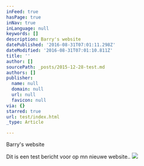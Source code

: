 ```yaml
---
inFeed: true
hasPage: true
inNav: true
inLanguage: null
keywords: []
description: Barry's website
datePublished: '2016-08-31T07:01:11.298Z'
dateModified: '2016-08-31T07:01:10.811Z'
title: ''
author: []
sourcePath: _posts/2015-12-28-test.md
authors: []
publisher:
  name: null
  domain: null
  url: null
  favicon: null
via: {}
starred: true
url: test/index.html
_type: Article

---
```

Barry's website

Dit is een test bericht voor op mn nieuwe website..
![](https://the-grid-user-content.s3-us-west-2.amazonaws.com/e37e939f-9771-4e69-b9e9-b8b8aa8135df.jpg)